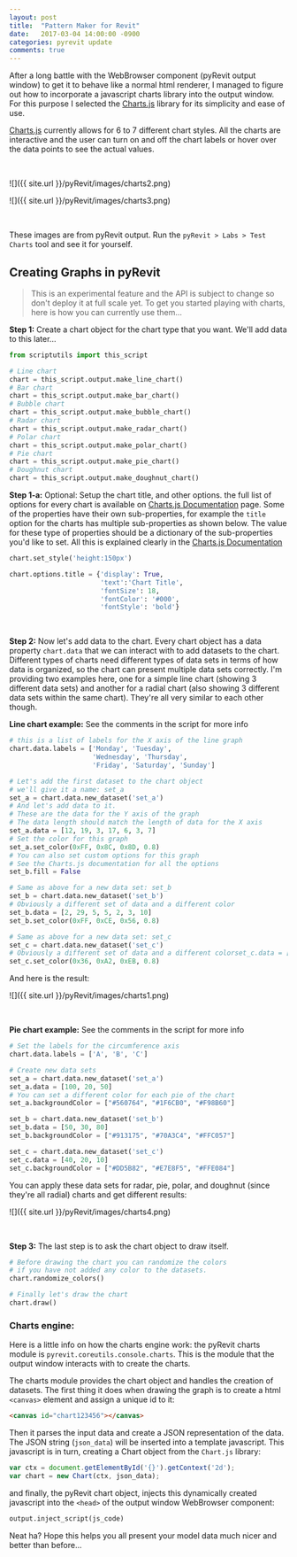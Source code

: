 ```yaml
---
layout: post
title:  "Pattern Maker for Revit"
date:   2017-03-04 14:00:00 -0900
categories: pyrevit update
comments: true
---
```


After a long battle with the WebBrowser component (pyRevit output window) to get it to behave like a normal html renderer, I managed to figure out how to incorporate a javascript charts library into the output window. For this purpose I selected the [Charts.js](http://www.chartjs.org) library for its simplicity and ease of use.

[Charts.js](http://www.chartjs.org) currently allows for 6 to 7 different chart styles. All the charts are interactive and the user can turn on and off the chart labels or hover over the data points to see the actual values.

&nbsp;

![]({{ site.url }}/pyRevit/images/charts2.png)

![]({{ site.url }}/pyRevit/images/charts3.png)

&nbsp;

These images are from pyRevit output. Run the `pyRevit > Labs > Test Charts` tool and see it for yourself.

## Creating Graphs in pyRevit

> This is an experimental feature and the API is subject to change so don't deploy it at full scale yet. To get you started playing with charts, here is how you can currently use them...

**Step 1:** Create a chart object for the chart type that you want. We'll add data to this later...

``` python
from scriptutils import this_script

# Line chart
chart = this_script.output.make_line_chart()
# Bar chart
chart = this_script.output.make_bar_chart()
# Bubble chart
chart = this_script.output.make_bubble_chart()
# Radar chart
chart = this_script.output.make_radar_chart()
# Polar chart
chart = this_script.output.make_polar_chart()
# Pie chart
chart = this_script.output.make_pie_chart()
# Doughnut chart
chart = this_script.output.make_doughnut_chart()
```

**Step 1-a:** Optional: Setup the chart title, and other options. the full list of options for every chart is available on [Charts.js Documentation](http://www.chartjs.org/docs/) page. Some of the properties have their own sub-properties, for example the `title` option for the charts has multiple sub-properties as shown below. The value for these type of properties should be a dictionary of the sub-properties you'd like to set. All this is explained clearly in the [Charts.js Documentation](http://www.chartjs.org/docs/)

``` python
chart.set_style('height:150px')

chart.options.title = {'display': True,
                       'text':'Chart Title',
                       'fontSize': 18,
                       'fontColor': '#000',
                       'fontStyle': 'bold'}
```

&nbsp;

**Step 2:** Now let's add data to the chart. Every chart object has a data property `chart.data` that we can interact with to add datasets to the chart. Different types of charts need different types of data sets in terms of how data is organized, so the chart can present multiple data sets correctly. I'm providing two examples here, one for a simple line chart (showing 3 different data sets) and another for a radial chart (also showing 3 different data sets within the same chart). They're all very similar to each other though.

**Line chart example:** See the comments in the script for more info

``` python
# this is a list of labels for the X axis of the line graph
chart.data.labels = ['Monday', 'Tuesday',
                     'Wednesday', 'Thursday',
                     'Friday', 'Saturday', 'Sunday']

# Let's add the first dataset to the chart object
# we'll give it a name: set_a
set_a = chart.data.new_dataset('set_a')
# And let's add data to it.
# These are the data for the Y axis of the graph
# The data length should match the length of data for the X axis
set_a.data = [12, 19, 3, 17, 6, 3, 7]
# Set the color for this graph
set_a.set_color(0xFF, 0x8C, 0x8D, 0.8)
# You can also set custom options for this graph
# See the Charts.js documentation for all the options
set_b.fill = False

# Same as above for a new data set: set_b
set_b = chart.data.new_dataset('set_b')
# Obviously a different set of data and a different color
set_b.data = [2, 29, 5, 5, 2, 3, 10]
set_b.set_color(0xFF, 0xCE, 0x56, 0.8)

# Same as above for a new data set: set_c
set_c = chart.data.new_dataset('set_c')
# Obviously a different set of data and a different colorset_c.data = [55, 12, 2, 20, 18, 6, 22]
set_c.set_color(0x36, 0xA2, 0xEB, 0.8)
```

And here is the result:

![]({{ site.url }}/pyRevit/images/charts1.png)

&nbsp;

**Pie chart example:** See the comments in the script for more info

``` python
# Set the labels for the circumference axis
chart.data.labels = ['A', 'B', 'C']

# Create new data sets
set_a = chart.data.new_dataset('set_a')
set_a.data = [100, 20, 50]
# You can set a different color for each pie of the chart
set_a.backgroundColor = ["#560764", "#1F6CB0", "#F98B60"]

set_b = chart.data.new_dataset('set_b')
set_b.data = [50, 30, 80]
set_b.backgroundColor = ["#913175", "#70A3C4", "#FFC057"]

set_c = chart.data.new_dataset('set_c')
set_c.data = [40, 20, 10]
set_c.backgroundColor = ["#DD5B82", "#E7E8F5", "#FFE084"]
```

You can apply these data sets for radar, pie, polar, and doughnut (since they're all radial) charts and get different results:

![]({{ site.url }}/pyRevit/images/charts4.png)

&nbsp;

**Step 3:** The last step is to ask the chart object to draw itself.

``` python
# Before drawing the chart you can randomize the colors
# if you have not added any color to the datasets.
chart.randomize_colors()

# Finally let's draw the chart
chart.draw()
```


### Charts engine:
Here is a little info on how the charts engine work:
the pyRevit charts module is `pyrevit.coreutils.console.charts`. This is the module that the output window interacts with to create the charts.

The charts module provides the chart object and handles the creation of datasets. The first thing it does when drawing the graph is to create a html `<canvas>` element and assign a unique id to it:

```html
<canvas id="chart123456"></canvas>
```

Then it parses the input data and create a JSON representation of the data. The JSON string (`json_data`) will be inserted into a template javascript. This javascript is in turn, creating a Chart object from the `Chart.js` library:

``` javascript
var ctx = document.getElementById('{}').getContext('2d');
var chart = new Chart(ctx, json_data);
```

and finally, the pyRevit chart object, injects this dynamically created javascript into the `<head>` of the output window WebBrowser component:

``` python
output.inject_script(js_code)
```

Neat ha? Hope this helps you all present your model data much nicer and better than before...
